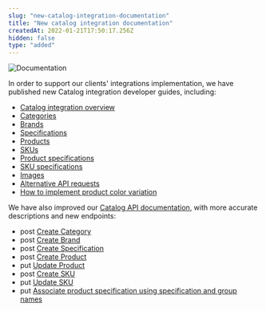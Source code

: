 ```yaml
---
slug: "new-catalog-integration-documentation"
title: "New catalog integration documentation"
createdAt: 2022-01-21T17:50:17.256Z
hidden: false
type: "added"
---
```


![Documentation](https://raw.githubusercontent.com/vtexdocs/dev-portal-content/main/images/new-catalog-integration-documentation-0.png)

In order to support our clients' integrations implementation, we have published new Catalog integration developer guides, including:

- [Catalog integration overview](https://developers.vtex.com/vtex-rest-api/docs/catalog-integration)
- [Categories](https://developers.vtex.com/vtex-rest-api/docs/catalog-integration)
- [Brands](https://developers.vtex.com/vtex-rest-api/docs/catalog-integration)
- [Specifications](https://developers.vtex.com/vtex-rest-api/docs/catalog-integration)
- [Products](https://developers.vtex.com/vtex-rest-api/docs/catalog-integration)
- [SKUs](https://developers.vtex.com/vtex-rest-api/docs/catalog-integration)
- [Product specifications](https://developers.vtex.com/vtex-rest-api/docs/catalog-integration)
- [SKU specifications](https://developers.vtex.com/vtex-rest-api/docs/catalog-integration)
- [Images](https://developers.vtex.com/vtex-rest-api/docs/catalog-integration)
- [Alternative API requests](https://developers.vtex.com/vtex-rest-api/docs/catalog-integration)
- [How to implement product color variation](https://developers.vtex.com/vtex-rest-api/docs/catalog-integration)

We have also improved our [Catalog API documentation](https://developers.vtex.com/vtex-rest-api/reference/catalog-api-overview), with more accurate descriptions and new endpoints:

- post [Create Category](https://developers.vtex.com/vtex-rest-api/reference/catalog-api-category#catalog-api-post-category)
- post [Create Brand](https://developers.vtex.com/vtex-rest-api/reference/catalog-api-brand#catalog-api-post-brand)
- post [Create Specification](https://developers.vtex.com/vtex-rest-api/reference/catalog-api-specification#catalog-api-post-specification)
- post [Create Product](https://developers.vtex.com/vtex-rest-api/reference/catalog-api-product#post-product)
- put [Update Product](https://developers.vtex.com/vtex-rest-api/reference/catalog-api-product#catalog-api-put-product)
- post [Create SKU](https://developers.vtex.com/vtex-rest-api/reference/catalog-api-sku#catalog-api-post-sku)
- put [Update SKU](https://developers.vtex.com/vtex-rest-api/reference/catalog-api-sku#catalog-api-put-sku)
- put [Associate product specification using specification and group names](https://developers.vtex.com/vtex-rest-api/reference/catalog-api-product-specification#put_api-catalog-pvt-product-productid-specificationvalue)
